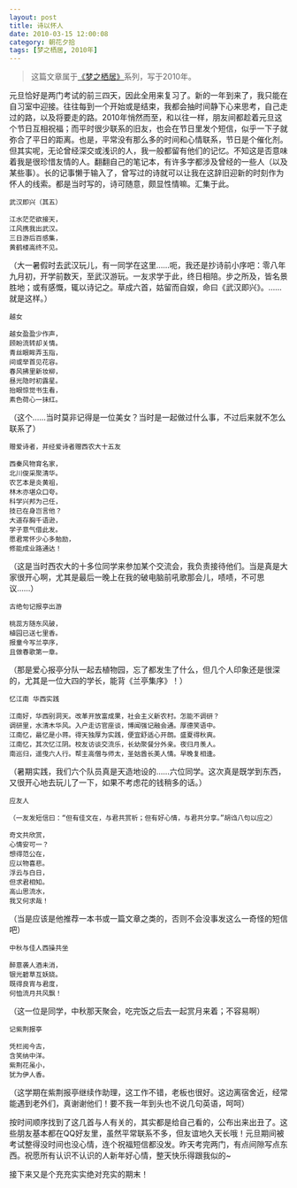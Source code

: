 ```yaml
---
layout: post
title: 诗以怀人
date: 2010-03-15 12:00:08
category: 朝花夕拾
tags: [梦之栖居, 2010年]
---
```


> 这篇文章属于[《梦之栖居》](/posts/where-the-dreams-reside/)系列，写于2010年。
	
<!--more-->

元旦恰好是两门考试的前三四天，因此全用来复习了。新的一年到来了，我只能在自习室中迎接。往往每到一个开始或是结束，我都会抽时间静下心来思考，自己走过的路，以及将要走的路。2010年悄然而至，和以往一样，朋友间都趁着元旦这个节日互相祝福；而平时很少联系的旧友，也会在节日里发个短信，似乎一下子就弥合了平日的距离。也是，平常没有那么多的时间和心情联系，节日是个催化剂。但其实呢，无论曾经深交或浅识的人，我一般都留有他们的记忆。不知这是否意味着我是很珍惜友情的人。翻翻自己的笔记本，有许多字都涉及曾经的一些人（以及某些事）。长的记事懒于输入了，曾写过的诗就可以让我在这辞旧迎新的时刻作为怀人的线索。都是当时写的，诗可随意，颇显性情嘛。汇集于此。

	武汉即兴（其五）

	江水茫茫欲接天，
	江风携我出武汉。
	三日游后百感集，
	黄鹤楼高终不见。

（大一暑假时去武汉玩儿，有一同学在这里……呃，我还是抄诗前小序吧：零八年九月初，开学前数天，至武汉游玩。一友求学于此，终日相陪。步之所及，皆名景胜地；或有感慨，辄以诗记之。草成六首，姑留而自娱，命曰《武汉即兴》。……就是这样。）

	越女

	越女盈盈少作声，
	顾盼流转却关情。
	青丝眼眸弄玉指，
	间或举首见花容。
	春风拂里新妆柳，
	昼光隐时初露星。
	抬眼惊觉书生看，
	素色荷心一抹红。

（这个……当时莫非记得是一位美女？当时是一起做过什么事，不过后来就不怎么联系了）

	赠爱诗者，并经爱诗者赠西农大十五友

	西秦风物育名家，
	北川俊采聚清华。
	农艺本是炎黄祖，
	林木亦堪众口夸。
	科学兴邦为己任，
	技已在身岂言他？
	大道存胸千语逊，
	学子意气借此发。
	愿君常怀少心多勉励，
	修能成业路通达！

（这是当时西农大的十多位同学来参加某个交流会，我负责接待他们。当是真是大家很开心啊，尤其是最后一晚上在我的破电脑前吼歌那会儿，啧啧，不可思议……）

	古绝句记报亭出游

	桃蕊方随东风破，
	植园已送七里香。
	报童今写兰亭序，
	且做春歌第一章。

（那是爱心报亭分队一起去植物园，忘了都发生了什么，但几个人印象还是很深的，尤其是一位大四的学长，能背《兰亭集序》！）

	忆江南 华西实践

	江南好，华西别洞天。改革开放富成果，社会主义新农村。怎能不调研？
	调研里，水清木华风。入户走访官座谈，博闻强记融会通。厚德笑语中。
	江南忆，最忆是小蒋。得天独厚为实践，便宜舒适心开朗。盛夏得秋爽。
	江南忆，其次忆江阴。校友访谈交流乐，长幼聚餐分外亲。夜归月羡人。
	南巡归，遥曳六人行。帮主高僧与师太，圣姑酋长美人情。早晚复相逢。

（暑期实践，我们六个队员真是天造地设的……六位同学。这次真是既学到东西，又很开心地去玩儿了一下，如果不考虑花的钱稍多的话。）

	应友人

	（一友发短信曰：“但有佳文在，与君共赏析；但有好心情，与君共分享。”胡诌八句以应之）

	奇文共欣赏，
	心情安可一？
	想得范公在，
	应以物喜悲。
	浮云与白日，
	但求君相知。
	高山思流水，
	我又何求哉！

（当是应该是他推荐一本书或一篇文章之类的，否则不会没事发这么一奇怪的短信吧）

	中秋与佳人西操共坐

	醉意袭人酒未消，
	银光碧草互妖娆。
	既得良宵与君度，
	何恤流月共风飘！

（这一位是同学，中秋那天聚会，吃完饭之后去一起赏月来着；不容易啊）

	记紫荆报亭

	凭栏阅今古，
	含笑纳中洋。
	紫荆花虽小，
	犹为伊人香。

（这学期在紫荆报亭继续作助理，这工作不错，老板也很好。这边离宿舍近，经常能遇到老外们，真谢谢他们！要不我一年到头也不说几句英语，呵呵）

按时间顺序找到了这几首与人有关的，其实都是给自己看的，公布出来出丑了。这些朋友基本都在QQ好友里，虽然平常联系不多，但友谊地久天长哦！元旦期间被考试整得没时间也没心情，连个祝福短信都没发。昨天考完两门，有点间隙写点东西。祝愿所有认识不认识的人新年好心情，整天快乐得跟我似的~

接下来又是个充充实实绝对充实的期末！